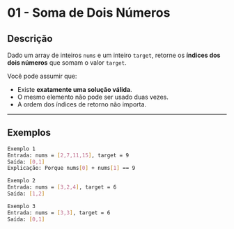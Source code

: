 # 01 - Soma de Dois Números

##  Descrição
Dado um array de inteiros `nums` e um inteiro `target`, retorne os **índices dos dois números** que somam o valor `target`.  

Você pode assumir que:  
- Existe **exatamente uma solução válida**.  
- O mesmo elemento não pode ser usado duas vezes.  
- A ordem dos índices de retorno não importa.  

---

##  Exemplos
```bash
Exemplo 1
Entrada: nums = [2,7,11,15], target = 9
Saída: [0,1]
Explicação: Porque nums[0] + nums[1] == 9
```

```bash
Exemplo 2
Entrada: nums = [3,2,4], target = 6
Saída: [1,2]

```
```bash
Exemplo 3
Entrada: nums = [3,3], target = 6
Saída: [0,1]

```


